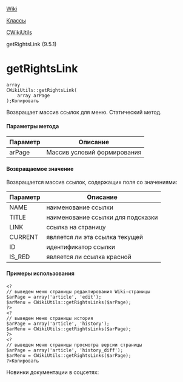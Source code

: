 [Wiki](/api_help/wiki/index.php)

[Классы](/api_help/wiki/classes/index.php)

[CWikiUtils](/api_help/wiki/classes/cwikiutils/index.php)

getRightsLink (9.5.1)

getRightsLink
=============

```
array
CWikiUtils::getRightsLink(
	array arPage
);Копировать
```

Возвращает массив ссылок для меню. Статический метод.

#### Параметры метода

| Параметр | Описание |
| --- | --- |
| arPage | Массив условий формирования |

#### Возвращаемое значение

Возвращается массив ссылок, содержащих поля со значениями:

| Параметр | Описание |
| --- | --- |
| NAME | наименование ссылки |
| TITLE | наименование ссылки для подсказки |
| LINK | ссылка на страницу |
| CURRENT | является ли эта ссылка текущей |
| ID | идентификатор ссылки |
| IS\_RED | является ли ссылка красной |

#### Примеры использования

```
<?
// выведем меню страницы редактирования Wiki-страницы
$arPage = array('article', 'edit');
$arMenu = CWikiUtils::getRightsLinks($arPage);
?>
<?
// выведем меню страницы история
$arPage = array('article', 'history');
$arMenu = CWikiUtils::getRightsLinks($arPage);
?>
<?
// выведем меню страницы просмотра версии страницы
$arPage = array('article', 'history_diff');
$arMenu = CWikiUtils::getRightsLinks($arPage);
?>Копировать
```

Новинки документации в соцсетях: